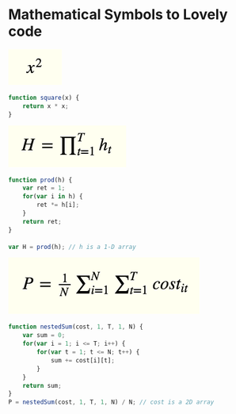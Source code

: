 # Mathematical Symbols to Lovely code

![x square](square.png)
```javascript
function square(x) {
    return x * x;
}
```

![product](prod.png)
```javascript
function prod(h) {
    var ret = 1;
    for(var i in h) {
        ret *= h[i];
    }
    return ret;
}

var H = prod(h); // h is a 1-D array
```
![nested sum](nestedsum.png)
```javascript
function nestedSum(cost, 1, T, 1, N) {
    var sum = 0;
    for(var i = 1; i <= T; i++) {
        for(var t = 1; t <= N; t++) {
            sum += cost[i][t];
        }
    }
    return sum;
}
P = nestedSum(cost, 1, T, 1, N) / N; // cost is a 2D array
```
